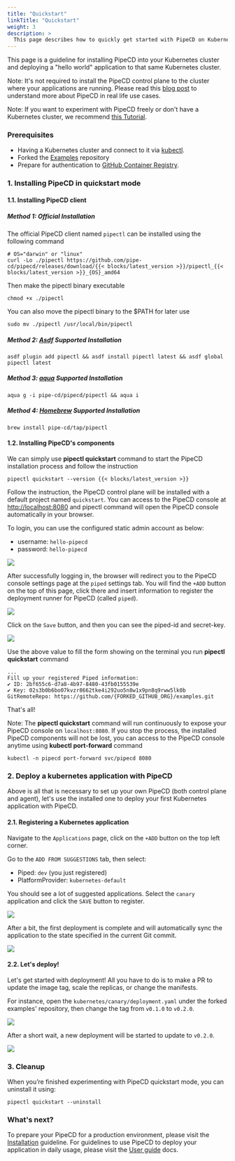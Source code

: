 ```yaml
---
title: "Quickstart"
linkTitle: "Quickstart"
weight: 3
description: >
  This page describes how to quickly get started with PipeCD on Kubernetes.
---
```


This page is a guideline for installing PipeCD into your Kubernetes cluster and deploying a "hello world" application to that same Kubernetes cluster.

Note: It's not required to install the PipeCD control plane to the cluster where your applications are running. Please read this [blog post](/blog/2021/12/29/pipecd-best-practice-01-operate-your-own-pipecd-cluster/) to understand more about PipeCD in real life use cases.

Note: If you want to experiment with PipeCD freely or don't have a Kubernetes cluster, we recommend [this Tutorial](https://github.com/pipe-cd/tutorial).

### Prerequisites
- Having a Kubernetes cluster and connect to it via [kubectl](https://kubernetes.io/docs/tasks/tools/install-kubectl/).
- Forked the [Examples](https://github.com/pipe-cd/examples) repository
- Prepare for authentication to [GitHub Container Registry](https://docs.github.com/en/packages/working-with-a-github-packages-registry/working-with-the-container-registry#authenticating-to-the-container-registry).

### 1. Installing PipeCD in quickstart mode

#### 1.1. Installing PipeCD client

##### Method 1: Official Installation
The official PipeCD client named `pipectl` can be installed using the following command

``` console
# OS="darwin" or "linux"
curl -Lo ./pipectl https://github.com/pipe-cd/pipecd/releases/download/{{< blocks/latest_version >}}/pipectl_{{< blocks/latest_version >}}_{OS}_amd64
```

Then make the pipectl binary executable

``` console
chmod +x ./pipectl
```

You can also move the pipectl binary to the $PATH for later use

```console
sudo mv ./pipectl /usr/local/bin/pipectl
```

##### Method 2: [Asdf](https://asdf-vm.com/) Supported Installation

```console
asdf plugin add pipectl && asdf install pipectl latest && asdf global pipectl latest
```

##### Method 3: [aqua](https://aquaproj.github.io/) Supported Installation

```console
aqua g -i pipe-cd/pipecd/pipectl && aqua i
```

##### Method 4: [Homebrew](https://brew.sh/) Supported Installation

```console
brew install pipe-cd/tap/pipectl
```

#### 1.2. Installing PipeCD's components

We can simply use __pipectl quickstart__ command to start the PipeCD installation process and follow the instruction

```console
pipectl quickstart --version {{< blocks/latest_version >}}
```

Follow the instruction, the PipeCD control plane will be installed with a default project named `quickstart`. You can access to the PipeCD console at [http://localhost:8080](http://localhost:8080?project=quickstart) and pipectl command will open the PipeCD console automatically in your browser.

To login, you can use the configured static admin account as below:
- username: `hello-pipecd`
- password: `hello-pipecd`

![](/images/quickstart-login-form.png)

After successfully logging in, the browser will redirect you to the PipeCD console settings page at the `piped` settings tab. You will find the `+ADD` button on the top of this page, click there and insert information to register the deployment runner for PipeCD (called `piped`).

![](/images/quickstart-adding-piped.png)

Click on the `Save` button, and then you can see the piped-id and secret-key.

![](/images/quickstart-piped-registered.png)

Use the above value to fill the form showing on the terminal you run __pipectl quickstart__ command

```console
...
Fill up your registered Piped information:
✔ ID: 2bf655c6-d7a8-4b97-8480-43fb0155539e
✔ Key: 02s3b0b6bo07kvzr8662tke4i292uo5n8w1x9pn8q9rww5lk0b
GitRemoteRepo: https://github.com/{FORKED_GITHUB_ORG}/examples.git

```

That's all!

Note: The __pipectl quickstart__ command will run continuously to expose your PipeCD console on `localhost:8080`. If you stop the process, the installed PipeCD components will not be lost, you can access to the PipeCD console anytime using __kubectl port-forward__ command

```console
kubectl -n pipecd port-forward svc/pipecd 8080
```

### 2. Deploy a kubernetes application with PipeCD

Above is all that is necessary to set up your own PipeCD (both control plane and agent), let's use the installed one to deploy your first Kubernetes application with PipeCD.

#### 2.1. Registering a Kubernetes application
Navigate to the `Applications` page, click on the `+ADD` button on the top left corner.

Go to the `ADD FROM SUGGESTIONS` tab, then select:
- Piped: `dev` (you just registered)
- PlatformProvider: `kubernetes-default`

You should see a lot of suggested applications. Select the `canary` application and click the `SAVE` button to register.

![](/images/quickstart-adding-application-from-suggestions.png)

After a bit, the first deployment is complete and will automatically sync the application to the state specified in the current Git commit.

![](/images/quickstart-first-deployment.png)

#### 2.2. Let's deploy!
Let's get started with deployment! All you have to do is to make a PR to update the image tag, scale the replicas, or change the manifests.

For instance, open the `kubernetes/canary/deployment.yaml` under the forked examples' repository, then change the tag from `v0.1.0` to `v0.2.0`.

![](/images/quickstart-update-image-tag.png)

After a short wait, a new deployment will be started to update to `v0.2.0`.

![](/images/quickstart-deploying.png)

### 3. Cleanup
When you’re finished experimenting with PipeCD quickstart mode, you can uninstall it using:

``` console
pipectl quickstart --uninstall
```

### What's next?

To prepare your PipeCD for a production environment, please visit the [Installation](../installation/) guideline. For guidelines to use PipeCD to deploy your application in daily usage, please visit the [User guide](../user-guide/) docs.
